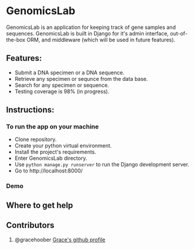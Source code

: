 # GenomicsLab
GenomicsLab is an application for keeping track of gene samples and sequences. GenomicsLab is built in Django for it's admin interface, out-of-the-box ORM, and middleware (which will be used in future features).

## Features:
* Submit a DNA specimen or a DNA sequence.
* Retrieve any specimen or sequnce from the data base.
* Search for any specimen or sequence.
* Testing coverage is 98% (in progress).

## Instructions:
### To run the app on your machine
- Clone repository.
- Create your python virtual environment.
- Install the project's requirements.
- Enter GenomicsLab directory.
- Use `python manage.py runserver` to run the Django development server.
- Go to http://localhost:8000/

### Demo

## Where to get help

## Contributors
1. @gracehoober [Grace's github profile](https://github.com/gracehoober)



